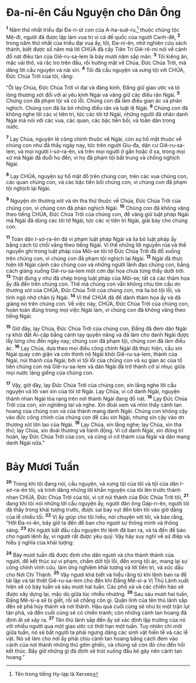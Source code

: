 

# Đa-ni-ên Cầu Nguyện cho Dân Ông
<sup><b>1</b></sup> Năm thứ nhất triều đại Đa-ri-út con của A-ha-suê-ru,[^1] thuộc chủng tộc Mê-đi, người đã được lập làm vua trị vì cả đế quốc của người Canh-đê, <sup><b>2</b></sup> trong năm thứ nhất của triều đại vua ấy, tôi, Đa-ni-ên, nhờ nghiên cứu sách thánh, biết được số năm mà lời CHÚA đã cậy Tiên Tri Giê-rê-mi nói về cảnh đổ nát điêu tàn của Giê-ru-sa-lem là bảy mươi năm sắp mãn. <sup><b>3</b></sup> Tôi kiêng ăn, mặc vải thô, và rắc tro trên đầu, rồi hướng mặt về Chúa, Đức Chúa Trời, mà dâng lời cầu nguyện và nài xin. <sup><b>4</b></sup> Tôi đã cầu nguyện và xưng tội với CHÚA, Đức Chúa Trời của tôi, rằng:

“Ôi lạy Chúa, Đức Chúa Trời vĩ đại và đáng kinh, Đấng giữ giao ước và tỏ lòng thương xót đối với ai yêu kính Ngài và vâng giữ các điều răn Ngài. <sup><b>5</b></sup> Chúng con đã phạm tội và có lỗi. Chúng con đã làm điều gian ác và phản nghịch. Chúng con đã lìa bỏ những điều răn và luật lệ Ngài. <sup><b>6</b></sup> Chúng con đã không nghe lời các vị tiên tri, tức các tôi tớ Ngài, những người đã nhân danh Ngài mà nói với các vua, các quan, các bậc tiền bối, và toàn dân trong nước.

<sup><b>7</b></sup> Lạy Chúa, nguyện lẽ công chính thuộc về Ngài, còn sự hổ mặt thuộc về chúng con như đã thấy ngày nay, tức trên người Giu-đa, dân cư Giê-ru-sa-lem, và mọi người I-sơ-ra-ên, và trên mọi người ở gần hoặc ở xa, trong mọi xứ mà Ngài đã đuổi họ đến, vì họ đã phạm tội bất trung và chống nghịch Ngài.

<sup><b>8</b></sup> Lạy CHÚA, nguyện sự hổ mặt đổ trên chúng con, trên các vua chúng con, các quan chúng con, và các bậc tiền bối chúng con, vì chúng con đã phạm tội nghịch lại Ngài.

<sup><b>9</b></sup> Nguyện ơn thương xót và ơn tha thứ thuộc về Chúa, Đức Chúa Trời của chúng con, vì chúng con đã phản nghịch Ngài. <sup><b>10</b></sup> Chúng con đã không vâng theo tiếng CHÚA, Đức Chúa Trời của chúng con, để vâng giữ luật pháp Ngài mà Ngài đã dùng các tôi tớ Ngài, tức các vị tiên tri Ngài, giải bày cho chúng con.

<sup><b>11</b></sup> Toàn dân I-sơ-ra-ên đã vi phạm luật pháp Ngài và lìa bỏ luật pháp ấy bằng cách từ chối vâng theo tiếng Ngài. Vì thế những lời nguyền rủa và thề nguyền ghi trong luật pháp của Môi-se tôi tớ Đức Chúa Trời đã đổ xuống trên chúng con, vì chúng con đã phạm tội nghịch lại Ngài. <sup><b>12</b></sup> Ngài đã thực hiện lời Ngài cảnh cáo chúng con và những người lãnh đạo chúng con, bằng cách giáng xuống Giê-ru-sa-lem một cơn đại họa chưa từng thấy dưới trời. <sup><b>13</b></sup> Thật đúng y như đã chép trong luật pháp của Môi-se; tất cả các thảm họa ấy đã đến trên chúng con. Thế mà chúng con vẫn không chịu tìm cầu ơn thương xót của CHÚA, Đức Chúa Trời của chúng con, mà lìa bỏ tội lỗi, và tỉnh ngộ nhờ chân lý Ngài. <sup><b>14</b></sup> Vì thế CHÚA đã để dành thảm họa ấy và đã giáng nó trên chúng con. Về việc này, CHÚA, Đức Chúa Trời của chúng con, hoàn toàn đúng trong mọi việc Ngài làm, vì chúng con đã không vâng theo tiếng Ngài.

<sup><b>15</b></sup> Giờ đây, lạy Chúa, Đức Chúa Trời của chúng con, Đấng đã đem dân Ngài ra khỏi đất Ai-cập bằng cánh tay quyền năng và đã làm cho danh Ngài được lẫy lừng cho đến ngày nay; chúng con đã phạm tội, chúng con đã làm điều ác. <sup><b>16</b></sup> Lạy Chúa, dựa theo mọi điều công chính Ngài đã thực hiện, cầu xin Ngài quay cơn giận và cơn thịnh nộ Ngài khỏi Giê-ru-sa-lem, thành của Ngài, núi thánh của Ngài; bởi vì tội lỗi của chúng con và sự gian ác của tổ tiên chúng con mà Giê-ru-sa-lem và dân Ngài đã trở thành cớ sỉ nhục giữa mọi nước láng giềng của chúng con.

<sup><b>17</b></sup> Vậy, giờ đây, lạy Đức Chúa Trời của chúng con, xin lắng nghe lời cầu nguyện và lời van xin của tôi tớ Ngài. Lạy Chúa, vì cớ danh Ngài, nguyện thánh nhan Ngài tỏa rạng trên nơi thánh Ngài đang đổ nát. <sup><b>18</b></sup> Lạy Đức Chúa Trời của con, xin nghiêng tai và nghe. Xin đoái xem và nhìn thấy cảnh tan hoang của chúng con và của thành mang danh Ngài. Chúng con không cậy vào đức công chính của chúng con để cầu xin Ngài, nhưng xin cậy vào ơn thương xót lớn lao của Ngài. <sup><b>19</b></sup> Lạy Chúa, xin lắng nghe; lạy Chúa, xin tha thứ; lạy Chúa, xin đoái thương và hành động. Vì cớ danh Ngài, xin đừng trì hoãn, lạy Đức Chúa Trời của con, và cũng vì cớ thành của Ngài và dân mang danh Ngài nữa.”

# Bảy Mươi Tuần
<sup><b>20</b></sup> Trong khi tôi đang nói, cầu nguyện, và xưng tội của tôi và tội của dân I-sơ-ra-ên tôi, và trình dâng những lời khẩn nguyện của tôi lên trước thánh nhan CHÚA, Đức Chúa Trời của tôi, vì cớ núi thánh của Đức Chúa Trời tôi, <sup><b>21</b></sup> đang khi tôi nói những lời cầu nguyện ấy, người đàn ông Gáp-ri-ên, người tôi đã thấy trong khải tượng trước, được sai bay vụt đến bên tôi vào giờ dâng của lễ chiều tối. <sup><b>22</b></sup> Vị ấy giúp cho tôi hiểu, nói chuyện với tôi, và bảo rằng, “Hỡi Đa-ni-ên, bây giờ ta đến để ban cho ngươi sự thông minh và thông sáng. <sup><b>23</b></sup> Khi ngươi bắt đầu cầu nguyện thì lệnh đã ban ra, và ta đến để báo cho ngươi lệnh ấy, vì ngươi rất được yêu quý. Vậy hãy suy nghĩ về sứ điệp và hiểu ý nghĩa của khải tượng:

<sup><b>24</b></sup> Bảy mươi tuần đã được định cho dân ngươi và cho thành thánh của ngươi, để kết thúc sự vi phạm, chấm dứt tội lỗi, đền xong tội ác, mang lại sự công chính vĩnh cửu, làm ứng nghiệm khải tượng và lời tiên tri, và xức dầu cho Nơi Chí Thánh. <sup><b>25</b></sup> Vậy ngươi khá biết và hiểu rằng từ khi lệnh ban ra để tái lập và tái thiết Giê-ru-sa-lem cho đến khi Đấng Mê-si-a Vị Thủ Lãnh xuất hiện sẽ có bảy tuần và sáu mươi hai tuần. Các phố xá và các chiến hào sẽ được xây dựng lại, mặc dù giữa lúc nhiễu nhương. <sup><b>26</b></sup> Sau sáu mươi hai tuần, Đấng Mê-si-a sẽ bị giết, rồi sẽ chẳng còn gì. Quân lính của tên thủ lãnh sắp đến sẽ phá hủy thành và nơi thánh. Hậu quả cuối cùng sẽ như bị một trận lụt tàn phá, và đến cuối cùng sẽ có chiến tranh; còn những cảnh tan hoang đã định ắt sẽ xảy ra. <sup><b>27</b></sup> Tên thủ lãnh sắp đến ấy sẽ xác định lập trường của nó với nhiều người qua một giao ước có thời hạn một tuần. Tuy nhiên chỉ mới giữa tuần, nó sẽ bắt người ta phải ngưng dâng các sinh vật hiến tế và các lễ vật. Nó sẽ làm cho nơi ấy phải chịu cảnh tan hoang bằng cách đem vào cánh của nơi thánh những thứ gớm ghiếc, và chúng sẽ còn đó cho đến hồi kết thúc. Bấy giờ những gì đã định sẽ trút xuống đầu kẻ gây nên cảnh tan hoang.”

[^1]: Tên trong tiếng Hy-lạp là Xerxes
